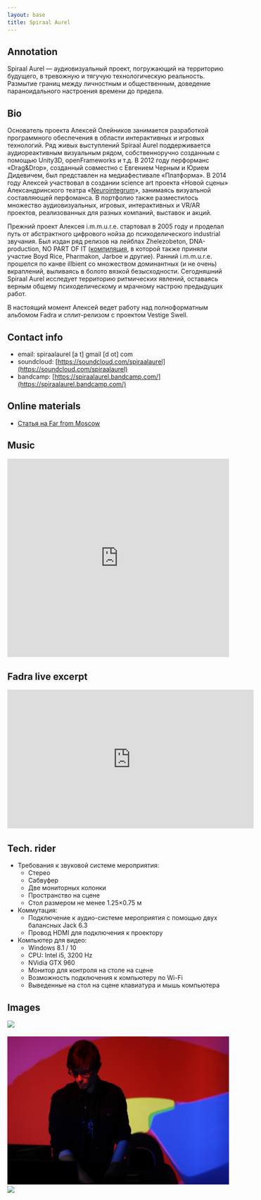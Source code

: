 ```yaml
---
layout: base
title: Spiraal Aurel
---
```


## Annotation

Spiraal Aurel — аудиовизуальный проект, погружающий на территорию будущего, в
тревожную и тягучую технологическую реальность. Размытие границ между
личностным и общественным, доведение параноидального настроения времени до
предела.

## Bio

Основатель проекта Алексей Олейников занимается разработкой программного
обеспечения в области интерактивных и игровых технологий. Ряд живых выступлений
Spiraal Aurel поддерживается аудиореактивным визуальным рядом, собственноручно
созданным с помощью Unity3D, openFrameworks и т.д. В 2012 году перформанс
«Drag&Drop», созданный совместно с Евгением Черным и Юрием Дидевичем, был
представлен на медиафестивале «Платформа». В 2014 году Алексей участвовал в
создании science art проекта «Новой сцены» Александринского театра
«[Neurointegrum](https://daily.afisha.ru/archive/vozduh/art/neurointegrum-v-aleksandrinke-pryamoy-reportazh-iz-golovy-aktrisy/)»,
занимаясь визуальной составляющей перфоманса. В портфолио также разместилось
множество аудиовизуальных, игровых, интерактивных и VR/AR проектов,
реализованных для разных компаний, выставок и акций.

Прежний проект Алексея i.m.m.u.r.e. стартовал в 2005 году и проделал путь от
абстрактного цифрового нойза до психоделического industrial звучания. Был издан
ряд релизов на лейблах Zhelezobeton, DNA-production, NO PART OF IT
([компиляция](https://nopartofit.bandcamp.com/album/delirious-music-for-delirious-people),
в которой также приняли участие Boyd Rice, Pharmakon, Jarboe и другие). Ранний
i.m.m.u.r.e. прошелся по канве illbient со множеством доминантных (и не очень)
вкраплений, выливаясь в болото вязкой безысходности. Сегодняшний Spiraal Aurel
исследует территорию ритмических явлений, оставаясь верным общему
психоделическому и мрачному настрою предыдущих работ.

В настоящий момент Алексей ведет работу над полноформатным альбомом Fadra и
сплит-релизом с проектом Vestige Swell.

## Contact info

- email: spiraalaurel [a t] gmail [d ot] com
- soundcloud: [https://soundcloud.com/spiraalaurel](https://soundcloud.com/spiraalaurel)
- bandcamp: [https://spiraalaurel.bandcamp.com/](https://spiraalaurel.bandcamp.com/)

## Online materials

- [Статья на Far from Moscow](http://www.farfrommoscow.com/articles/spiraal-aurel-sunbells-fenimore-and-alexei-borisov-with-colleagues.html)

## Music

<iframe width="100%" height="450" scrolling="no" frameborder="no" src="https://w.soundcloud.com/player/?url=https%3A//api.soundcloud.com/playlists/354552815%3Fsecret_token%3Ds-blGgV&amp;color=%23747474&amp;auto_play=false&amp;hide_related=false&amp;show_comments=true&amp;show_user=true&amp;show_reposts=false"></iframe>

## Fadra live excerpt

<iframe width="560" height="315" src="https://www.youtube.com/embed/9afuEVLxDoY" frameborder="0" allowfullscreen></iframe>

## Tech. rider

- Требования к звуковой системе мероприятия:
  - Стерео
  - Сабвуфер
  - Две мониторных колонки
  - Пространство на сцене
  - Стол размером не менее 1.25×0.75 м
- Коммутация:
  - Подключение к аудио-системе мероприятия с помощью двух балансных Jack 6.3
  - Провод HDMI для подключения к проектору
- Компьютер для видео:
  - Windows 8.1 / 10
  - CPU: Intel i5, 3200 Hz
  - NVidia GTX 960
  - Монитор для контроля на столе на сцене
  - Возможность подключения к компьютеру по Wi-Fi
  - Выведенные на стол на сцене клавиатура и мышь компьютера


## Images

<a href="/img/sa/1.jpg" target="_blank"><img src="/img/sa/1.jpg"></a>
<br/><br/>
<a href="/img/sa/3.jpg" target="_blank"><img src="/img/sa/3.jpg"></a>
<a href="/img/sa/2.png" target="_blank"><img src="/img/sa/2.png"></a>

